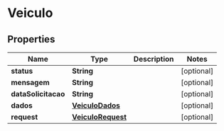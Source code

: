 

# Veiculo

## Properties

Name | Type | Description | Notes
------------ | ------------- | ------------- | -------------
**status** | **String** |  |  [optional]
**mensagem** | **String** |  |  [optional]
**dataSolicitacao** | **String** |  |  [optional]
**dados** | [**VeiculoDados**](VeiculoDados.md) |  |  [optional]
**request** | [**VeiculoRequest**](VeiculoRequest.md) |  |  [optional]



